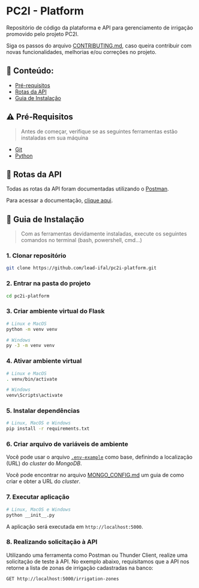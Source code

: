 # PC2I - Platform
Repositório de código da plataforma e API para gerenciamento de irrigação promovido pelo projeto PC2I.

Siga os passos do arquivo [CONTRIBUTING.md](./CONTRIBUTING.md), caso queira contribuir com novas funcionalidades, melhorias e/ou correções no projeto.

## :open_file_folder: Conteúdo:
- [Pré-requisitos](#warning-pré-requisitos)
- [Rotas da API](#twisted_rightwards_arrows-rotas-da-api)
- [Guia de Instalação](#compass-guia-de-instalação)

## :warning: Pré-Requisitos
> Antes de começar, verifique se as seguintes ferramentas estão instaladas em sua máquina
- [Git](https://git-scm.com/downloads)
- [Python](https://python.org/downloads)

## :twisted_rightwards_arrows: Rotas da API
Todas as rotas da API foram documentadas utilizando o [Postman](https://postman.com).

Para acessar a documentação, [clique aqui](https://documenter.getpostman.com/view/21952024/UzQypiBw).

## :compass: Guia de Instalação
> Com as ferramentas devidamente instaladas, execute os seguintes comandos no terminal (bash, powershell, cmd...)

### **1. Clonar repositório**
```bash
git clone https://github.com/lead-ifal/pc2i-platform.git
```

### **2. Entrar na pasta do projeto**
```bash
cd pc2i-platform
```

### **3. Criar ambiente virtual do Flask**
```bash
# Linux e MacOS
python -m venv venv
```

```bash
# Windows
py -3 -m venv venv
```

### **4. Ativar ambiente virtual**
```bash
# Linux e MacOS
. venv/bin/activate
```

```bash
# Windows
venv\Scripts\activate
```

### **5. Instalar dependências**
```bash
# Linux, MacOS e Windows
pip install -r requirements.txt
```

### **6. Criar arquivo de variáveis de ambiente**
Você pode usar o arquivo [`.env-example`](./.env-example) como base, definindo a localização (URL) do _cluster_ do _MongoDB_.

Você pode encontrar no arquivo [MONGO_CONFIG.md](./MONGO_CONFIG.md) um guia de como criar e obter a URL do _cluster_.

### **7. Executar aplicação**
```bash
# Linux, MacOS e Windows
python __init__.py
```

A aplicação será executada em `http://localhost:5000`.

### **8. Realizando solicitação à API**
Utilizando uma ferramenta como Postman ou Thunder Client, realize uma solicitação de teste à API. No exemplo abaixo, requisitamos que a API nos retorne a lista de zonas de irrigação cadastradas na banco:
```bash
GET http://localhost:5000/irrigation-zones
```
